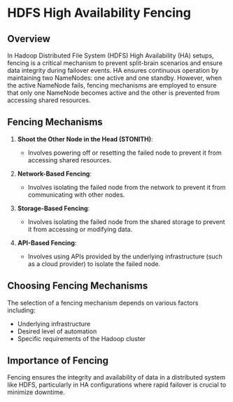 # HDFS High Availability Fencing

## Overview
In Hadoop Distributed File System (HDFS) High Availability (HA) setups, fencing is a critical mechanism to prevent split-brain scenarios and ensure data integrity during failover events. HA ensures continuous operation by maintaining two NameNodes: one active and one standby. However, when the active NameNode fails, fencing mechanisms are employed to ensure that only one NameNode becomes active and the other is prevented from accessing shared resources.

## Fencing Mechanisms
1. **Shoot the Other Node in the Head (STONITH)**:
   - Involves powering off or resetting the failed node to prevent it from accessing shared resources.

2. **Network-Based Fencing**:
   - Involves isolating the failed node from the network to prevent it from communicating with other nodes.

3. **Storage-Based Fencing**:
   - Involves isolating the failed node from the shared storage to prevent it from accessing or modifying data.

4. **API-Based Fencing**:
   - Involves using APIs provided by the underlying infrastructure (such as a cloud provider) to isolate the failed node.

## Choosing Fencing Mechanisms
The selection of a fencing mechanism depends on various factors including:
- Underlying infrastructure
- Desired level of automation
- Specific requirements of the Hadoop cluster

## Importance of Fencing
Fencing ensures the integrity and availability of data in a distributed system like HDFS, particularly in HA configurations where rapid failover is crucial to minimize downtime.
